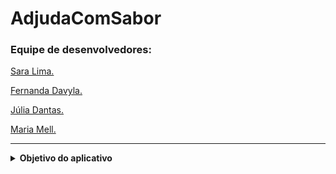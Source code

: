 # AdjudaComSabor

### Equipe de desenvolvedores:

  <a href="https://github.com/Sarallima" target="_blank" rel="external">Sara Lima.</a>
  
 <a href="https://github.com/fernandadavyla" target="_blank" rel="external">Fernanda Davyla.</a>
 
 <a href="https://github.com/juliadantasdev" target="_blank" rel="external">Júlia Dantas.</a>

  <a href="https://github.com/mellsudario" target="_blank" rel="external">Maria Mell.</a>

 
   <hr>
  <details><summary><b>Objetivo do aplicativo</b></summary>
    <p> Um app que posssibilita participar de eventos de caridade e ajudar pessoas em situação de vulnerabilidade; voltado todo para a causa da fome.
   </p>
    </details>
